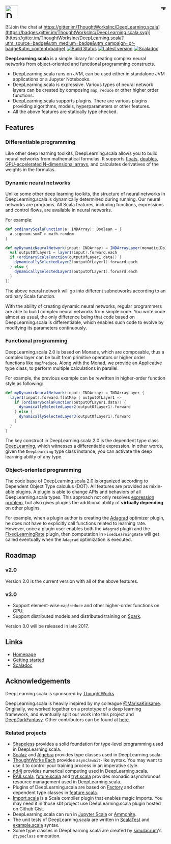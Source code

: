 # <a href="http://deeplearning.thoughtworks.school/"><img src="http://deeplearning.thoughtworks.school/assets/images/logo-text-black.png" alt="DeepLearning.scala" height="40"/></a>  <a href="http://thoughtworks.com/"><img align="right" src="https://www.thoughtworks.com/imgs/tw-logo.png" alt="ThoughtWorks" height="15"/></a>

[![Join the chat at https://gitter.im/ThoughtWorksInc/DeepLearning.scala](https://badges.gitter.im/ThoughtWorksInc/DeepLearning.scala.svg)](https://gitter.im/ThoughtWorksInc/DeepLearning.scala?utm_source=badge&utm_medium=badge&utm_campaign=pr-badge&utm_content=badge)
[![Build Status](https://travis-ci.org/ThoughtWorksInc/DeepLearning.scala.svg?branch=2.0.x)](https://travis-ci.org/ThoughtWorksInc/DeepLearning.scala)
[![Latest version](https://index.scala-lang.org/thoughtworksinc/deeplearning.scala/plugins-builtins/latest.svg)](https://index.scala-lang.org/thoughtworksinc/deeplearning.scala/plugins-builtins)
[![Scaladoc](https://javadoc.io/badge/com.thoughtworks.deeplearning/deeplearning_2.11.svg?label=scaladoc)](https://javadoc.io/page/com.thoughtworks.deeplearning/deeplearning_2.11/latest/com/thoughtworks/deeplearning/package.html)

**DeepLearning.scala** is a simple library for creating complex neural networks from object-oriented and functional programming constructs.
 
 * DeepLearning.scala runs on JVM, can be used either in standalone JVM applications or a Jupyter Notebooks.
 * DeepLearning.scala is expressive. Various types of neural network layers can be created by composing `map`, `reduce` or other higher order functions.
 * DeepLearning.scala supports plugins. There are various plugins providing algorithms, models, hyperparameters or other features.
 * All the above features are statically type checked.

## Features

### Differentiable programming

Like other deep learning toolkits, DeepLearning.scala allows you to build neural networks from mathematical formulas. It supports [floats](https://javadoc.io/page/com.thoughtworks.deeplearning/deeplearning_2.11/latest/com/thoughtworks/deeplearning/plugins/FloatLayers.html), [doubles](https://javadoc.io/page/com.thoughtworks.deeplearning/deeplearning_2.11/latest/com/thoughtworks/deeplearning/plugins/DoubleLayers.html), [GPU-accelerated N-dimensional arrays](https://javadoc.io/page/com.thoughtworks.deeplearning/deeplearning_2.11/latest/com/thoughtworks/deeplearning/plugins/INDArrayLayers.html), and calculates derivatives of the weights in the formulas.

### Dynamic neural networks

Unlike some other deep learning toolkits, the structure of neural networks in DeepLearning.scala is dynamically determined during running. Our neural networks are programs. All Scala features, including functions, expressions and control flows, are available in neural networks.

For example:

``` scala
def ordinaryScalaFunction(a: INDArray): Boolean = {
  a.signnum.sumT > math.random
}

def myDynamicNeuralNetwork(input: INDArray) = INDArrayLayer(monadic[Do] {
  val outputOfLayer1 = layer1(input).forward.each
  if (ordinaryScalaFunction(outputOfLayer1.data)) {
    dynamicallySelectedLayer2(outputOfLayer1).forward.each
  } else {
    dynamicallySelectedLayer3(outputOfLayer1).forward.each
  }
})
```

The above neural network will go into different subnetworks according to an ordinary Scala function.

With the ability of creating dynamic neural networks, regular programmers are able to build complex neural networks from simple code. You write code almost as usual, the only difference being that code based on DeepLearning.scala is differentiable, which enables such code to evolve by modifying its parameters continuously.

### Functional programming

DeepLearning.scala 2.0 is based on Monads, which are composable, thus a complex layer can be built from primitive operators or higher order functions like `map`/`reduce`. Along with the Monad, we provide an Applicative type class, to perform multiple calculations in parallel.

For example, the previous example can be rewritten in higher-order function style as following:

``` scala
def myDynamicNeuralNetwork(input: INDArray) = INDArrayLayer {
  layer1(input).forward.flatMap { outputOfLayer1 =>
    if (ordinaryScalaFunction(outputOfLayer1.data)) {
      dynamicallySelectedLayer2(outputOfLayer1).forward
    } else {
      dynamicallySelectedLayer3(outputOfLayer1).forward
    }
  }
}
```

The key construct in DeepLearning.scala 2.0 is the dependent type class [DeepLearning](https://javadoc.io/page/com.thoughtworks.deeplearning/deeplearning_2.11/latest/com/thoughtworks/deeplearning/DeepLearning.html), which witnesses a differentiable expression. In other words, given the `DeepLearning` type class instance, you can activate the deep learning ability of any type.

### Object-oriented programming

The code base of DeepLearning.scala 2.0 is organized according to Dependent Object Type calculus (DOT). All features are provided as mixin-able plugins. A plugin is able to change APIs and behaviors of all DeepLearning.scala types. This approach not only resolves [expression problem](https://en.wikipedia.org/wiki/Expression_problem), but also gives plugins the additional ability of **virtually depending** on other plugins.

For example, when a plugin author is creating the [Adagrad](https://gist.github.com/Atry/89ee1baa4c161b8ccc1b82cdd9c109fe#file-adagrad-sc) optimizer plugin, he does not have to explicitly call functions related to learning rate. However, once a plugin user enables both the `Adagrad` plugin and the [FixedLearningRate](https://gist.github.com/Atry/1fb0608c655e3233e68b27ba99515f16#file-readme-ipynb) plugin, then computation in `FixedLearningRate` will get called eventually when the `Adagrad` optimization is executed.

## Roadmap

### v2.0

Version 2.0 is the current version with all of the above features.

### v3.0

* Support element-wise `map`/`reduce` and other higher-order functions on GPU.
* Support distributed models and distributed training on [Spark](https://spark.apache.org/).

Version 3.0 will be released in late 2017.

## Links

* [Homepage](http://deeplearning.thoughtworks.school/)
* [Getting started](https://thoughtworksinc.github.io/DeepLearning.scala/demo/GettingStarted.html)
* [Scaladoc](https://javadoc.io/page/com.thoughtworks.deeplearning/deeplearning_2.11/latest/com/thoughtworks/deeplearning/package.html)

## Acknowledgements

DeepLearning.scala is sponsored by [ThoughtWorks](https://www.thoughtworks.com/).

DeepLearning.scala is heavily inspired by my colleague [@MarisaKirisame](https://github.com/MarisaKirisame). Originally, we worked together on a prototype of a deep learning framework, and eventually split our work into this project and [DeepDarkFantasy](https://github.com/ThoughtWorksInc/DeepDarkFantasy).
Other contributors can be found at [here](https://github.com/ThoughtWorksInc/DeepLearning.scala/graphs/contributors).

### Related projects

 * [Shapeless](https://github.com/milessabin/shapeless) provides a solid foundation for type-level programming used in DeepLearning.scala.
 * [Scalaz](http://scalaz.org/) and [Algebra](http://typelevel.org/algebra/) provides type classes used in DeepLearning.scala.
 * [ThoughtWorks Each](https://github.com/ThoughtWorksInc/each) provides `async`/`await`-like syntax. You may want to use it to control your training process in an imperative style.
 * [nd4j](http://nd4j.org/) provides numerical computing used in DeepLearning.scala.
 * [RAII.scala](https://github.com/ThoughtWorksInc/RAII.scala), [future.scala](https://github.com/ThoughtWorksInc/future.scala) and [tryt.scala](https://github.com/ThoughtWorksInc/tryt.scala) provides monadic asynchronous resource management used in DeepLearning.scala.
 * Plugins of DeepLearning.scala are based on [Factory](https://javadoc.io/page/com.thoughtworks.feature/factory_2.11/latest/com/thoughtworks/feature/Factory.html) and other dependent type classes in [feature.scala](https://github.com/ThoughtWorksInc/feature.scala).
 * [Import.scala](https://github.com/ThoughtWorksInc/Import.scala) is a Scala compiler plugin that enables magic imports. You may need it in those sbt project use DeepLearning.scala plugin hosted on Github Gist.
 * DeepLearning.scala can run in [Jupyter Scala](https://github.com/alexarchambault/jupyter-scala) or [Ammonite](http://ammonite.io/).
 * The unit tests of DeepLearning.scala are written in [ScalaTest](http://scalatest.org/) and [example.scala](https://javadoc.io/page/com.thoughtworks.example/unidoc_2.12/latest/com/thoughtworks/example.html) syntax.
 * Some type classes in DeepLearning.scala are created by [simulacrum](https://github.com/mpilquist/simulacrum)'s `@typeclass` annotation.
